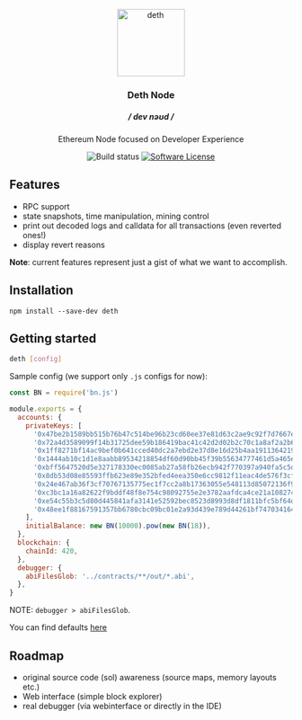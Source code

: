 <p align="center">
  <img src="https://emojipedia-us.s3.dualstack.us-west-1.amazonaws.com/thumbs/240/google/223/skull-and-crossbones_2620.png" width="120" alt="deth">
  <h3 align="center">Deth Node</h3>
  <h5 align="center">/ dev nəʊd /</h5>
  <p align="center">Ethereum Node focused on Developer Experience</p>
  <p align="center">
    <img alt="Build status" src="https://circleci.com/gh/ethereum-ts/deth.svg?style=svg">
    <a href="/package.json"><img alt="Software License" src="https://img.shields.io/badge/license-MIT-brightgreen.svg?style=flat-square"></a>
  </p>
</p>

## Features

- RPC support
- state snapshots, time manipulation, mining control
- print out decoded logs and calldata for all transactions (even reverted ones!)
- display revert reasons

**Note**: current features represent just a gist of what we want to accomplish.

## Installation

```
npm install --save-dev deth
```

## Getting started

```sh
deth [config]
```

Sample config (we support only `.js` configs for now):

```js
const BN = require('bn.js')

module.exports = {
  accounts: {
    privateKeys: [
      '0x47be2b1589bb515b76b47c514be96b23cd60ee37e81d63c2ae9c92f7d7667e1a',
      '0x72a4d3589099f14b31725dee59b186419bac41c42d2d02b2c70c1a8af2a2b6bb',
      '0x1ff8271bf14ac9bef0b641cced40dc2a7ebd2e37d8e16d25b4aa1911364219af',
      '0x1444ab10c1d1e8aabb89534218854df60d90bb45f39b55634777461d5a465e2e',
      '0xbff5647520d5e327178330ec0085ab27a58fb26ecb942f770397a940fa5c5d29',
      '0x8db53d08e85593ffb623e89e352bfed4eea350e6cc9812f11eac4de576f3cfda',
      '0x24e467ab36f3cf70767135775ec1f7cc2a8b17363055e548113d85072136f945',
      '0xc3bc1a16a82622f9bddf48f8e754c98092755e2e3782aafdca4ce21a1082747f',
      '0xe54c55b3c5d80d445841afa3141e52592bec8523d8993d8df1811bfc5bf64d59',
      '0x48ee1f88167591357bb6780cbc09bc01e2a93d439e789d44261bf747034164e0',
    ],
    initialBalance: new BN(10000).pow(new BN(18)),
  },
  blockchain: {
    chainId: 420,
  },
  debugger: {
    abiFilesGlob: '../contracts/**/out/*.abi',
  },
}
```

NOTE: `debugger > abiFilesGlob`.

You can find defaults [here](https://github.com/ethereum-ts/deth/blob/master/packages/node/src/config/config.ts)

## Roadmap

- original source code (sol) awareness (source maps, memory layouts etc.)
- Web interface (simple block explorer)
- real debugger (via webinterface or directly in the IDE)
